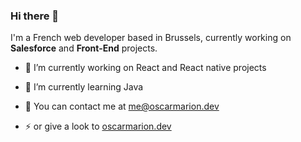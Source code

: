 ### Hi there 👋

I'm a French web developer based in Brussels, currently working on **Salesforce** and **Front-End** projects.

- 🔭 I’m currently working on React and React native projects
- 🌱 I’m currently learning Java

- 💬 You can contact me at <me@oscarmarion.dev>
- ⚡ or give a look to [oscarmarion.dev](oscarmarion.dev)

<!--
**oscar-marion/oscar-marion** is a ✨ _special_ ✨ repository because its `README.md` (this file) appears on your GitHub profile.

Here are some ideas to get you started:

- 🔭 I’m currently working on ...
- 🌱 I’m currently learning ...
- 👯 I’m looking to collaborate on ...
- 🤔 I’m looking for help with ...
- 💬 Ask me about ...
- 📫 How to reach me: ...
- 😄 Pronouns: ...
- ⚡ Fun fact: ...
-->
 
